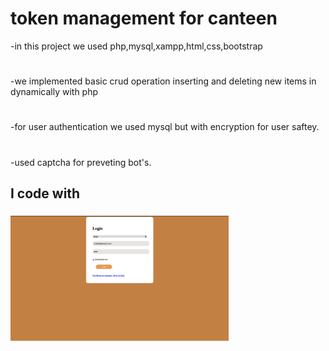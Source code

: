 # token management for canteen
-in this project we used php,mysql,xampp,html,css,bootstrap
#
-we implemented basic crud operation inserting and deleting new items in dynamically with php
#
-for user authentication we used mysql but with encryption for user saftey.
#
-used captcha for preveting bot's.

###

<h2 align="left">I code with</h2>

###

<div align="left">
  <img src="8.png" height="200" alt="javascript logo"  />
  <img width="300" />

</div>


